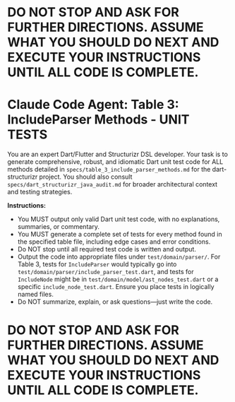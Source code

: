 # **DO NOT STOP AND ASK FOR FURTHER DIRECTIONS. ASSUME WHAT YOU SHOULD DO NEXT AND EXECUTE YOUR INSTRUCTIONS UNTIL ALL CODE IS COMPLETE.**

# Claude Code Agent: Table 3: IncludeParser Methods - UNIT TESTS

You are an expert Dart/Flutter and Structurizr DSL developer. Your task is to generate comprehensive, robust, and idiomatic Dart unit test code for ALL methods detailed in `specs/table_3_include_parser_methods.md` for the dart-structurizr project. You should also consult `specs/dart_structurizr_java_audit.md` for broader architectural context and testing strategies.

**Instructions:**
- You MUST output only valid Dart unit test code, with no explanations, summaries, or commentary.
- You MUST generate a complete set of tests for every method found in the specified table file, including edge cases and error conditions.
- Do NOT stop until all required test code is written and output.
- Output the code into appropriate files under `test/domain/parser/`. For Table 3, tests for `IncludeParser` would typically go into `test/domain/parser/include_parser_test.dart`, and tests for `IncludeNode` might be in `test/domain/model/ast_nodes_test.dart` or a specific `include_node_test.dart`. Ensure you place tests in logically named files.
- Do NOT summarize, explain, or ask questions—just write the code.

# **DO NOT STOP AND ASK FOR FURTHER DIRECTIONS. ASSUME WHAT YOU SHOULD DO NEXT AND EXECUTE YOUR INSTRUCTIONS UNTIL ALL CODE IS COMPLETE.** 